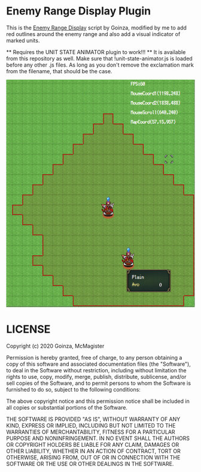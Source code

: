 # Enemy Range Display Plugin

This is the [Enemy Range Display] script by Goinza, modified by me to add red outlines around the enemy range and also add a visual indicator of marked units.

** Requires the UNIT STATE ANIMATOR plugin to work!!! **  It is available from this repository as well.  Make sure that !unit-state-animator.js is loaded before any other .js files.  As long as you don't remove the exclamation mark from the filename, that should be the case.

![Example][1]

# LICENSE

Copyright (c) 2020 Goinza, McMagister

Permission is hereby granted, free of charge, to any person obtaining a copy of
this software and associated documentation files (the "Software"), to deal in
the Software without restriction, including without limitation the rights to
use, copy, modify, merge, publish, distribute, sublicense, and/or sell copies
of the Software, and to permit persons to whom the Software is furnished to do
so, subject to the following conditions:

The above copyright notice and this permission notice shall be included in all
copies or substantial portions of the Software.

THE SOFTWARE IS PROVIDED "AS IS", WITHOUT WARRANTY OF ANY KIND, EXPRESS OR
IMPLIED, INCLUDING BUT NOT LIMITED TO THE WARRANTIES OF MERCHANTABILITY,
FITNESS FOR A PARTICULAR PURPOSE AND NONINFRINGEMENT. IN NO EVENT SHALL THE
AUTHORS OR COPYRIGHT HOLDERS BE LIABLE FOR ANY CLAIM, DAMAGES OR OTHER
LIABILITY, WHETHER IN AN ACTION OF CONTRACT, TORT OR OTHERWISE, ARISING FROM,
OUT OF OR IN CONNECTION WITH THE SOFTWARE OR THE USE OR OTHER DEALINGS IN THE
SOFTWARE.


[1]: Example.png

[Enemy Range Display]: https://github.com/Goinza/Plugins-for-SRPG-Studio/tree/master/Enemy%20Range%20Display
